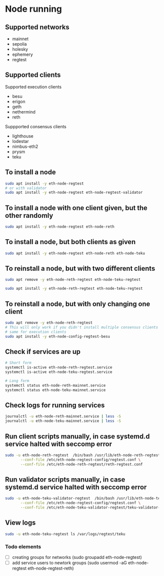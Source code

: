 # Node running 


## Supported networks

- mainnet
- sepolia
- holesky
- ephemery
- regtest

## Supported clients

Supported execution clients
- besu
- erigon
- geth
- nethermind
- reth 

Suppported consensus clients
- lighthouse
- lodestar
- nimbus-eth2
- prysm
- teku

## To install a node 

```bash
sudo apt install -y eth-node-regtest
# or with validator 
sudo apt install -y eth-node-regtest eth-node-regtest-validator

``` 

## To install a node with one client given, but the other randomly

```bash
sudo apt install -y eth-node-regtest eth-node-reth
```

## To install a node, but both clients as given

```bash
sudo apt install -y eth-node-regtest eth-node-reth eth-node-teku
```

## To reinstall a node, but with two different clients

```bash
sudo apt remove -y eth-node-reth-regtest eth-node-teku-regtest

sudo apt install -y eth-node-reth-regtest eth-node-teku-regtest
```

## To reinstall a node, but with only changing one client

```bash
sudo apt remove -y eth-node-reth-regtest
# This will only work if you didn't install multiple consensus clients before
# same for execution clients
sudo apt install -y eth-node-config-regtest-besu
```

## Check if services are up 

```bash 
# Short form 
systemctl is-active eth-node-reth-regtest.service
systemctl is-active eth-node-teku-regtest.service

# Long form
systemctl status eth-node-reth-mainnet.service
systemctl status eth-node-teku-mainnet.service
```

## Check logs for running services

```bash
journalctl -u eth-node-reth-mainnet.service | less -S
journalctl -u eth-node-teku-mainnet.service | less -S
```

## Run client scripts manually, in case systemd.d service halted with seccomp error

```bash
sudo -u eth-node-reth-regtest  /bin/bash /usr/lib/eth-node-reth-regtest/bin/run-reth.sh \
       --conf-file /etc/eth-node-regtest-config/regtest.conf \
       --conf-file /etc/eth-node-reth-regtest/reth-regtest.conf
```

## Run validator scripts manually, in case systemd.d service halted with seccomp error

```bash
sudo -u eth-node-teku-validator-regtest  /bin/bash /usr/lib/eth-node-teku-validator-regtest/bin/run-teku-validator.sh \
       --conf-file /etc/eth-node-regtest-config/regtest.conf \
       --conf-file /etc/eth-node-teku-validator-regtest/teku-validator-regtest.conf
```

## View logs

```bash 
sudo -u eth-node-teku-regtest ls /var/logs/regtest/teku
```

### Todo elements

- [ ] creating groups for networks (sudo groupadd eth-node-regtest)
- [ ] add service users to newtork groups (sudo usermod -aG eth-node-regtest eth-node-regtest-reth)